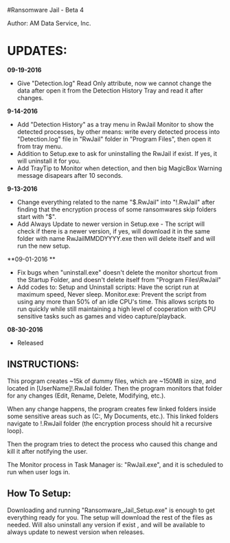 #Ransomware Jail - Beta 4

Author: AM Data Service, Inc.

UPDATES:
========
**09-19-2016**
- Give "Detection.log" Read Only attribute, now we cannot change the data after open it from the Detection History Tray and read it after changes.

**9-14-2016**
- Add "Detection History" as a tray menu in RwJail Monitor to show the detected processes, by other means: write every detected process into "Detection.log" file in "RwJail" folder in "Program Files", then open it from tray menu.
- Addition to Setup.exe to ask for uninstalling the RwJail if exist. If yes, it will uninstall it for you.
- Add TrayTip to Monitor when detection, and then big MagicBox Warning message disapears after 10 seconds. 

**9-13-2016**
- Change everything related to the name "$.RwJail" into "!.RwJail" after finding that the encryption process of some ransomwares skip folders start with "$".
- Add Always Update to newer version in Setup.exe -
  The script will check if there is a newer version, if yes, will download it in the same folder with name RwJailMMDDYYYY.exe then will delete itself and will run the new setup.

**09-01-2016  **
- Fix bugs when "uninstall.exe" doesn't delete the monitor shortcut from the Startup Folder, and doesn't delete itself from "Program Files\RwJail\"
- Add codes to: Setup and Uninstall scripts: Have the script run at maximum speed, Never sleep.
                Monitor.exe: Prevent the script from using any more than 50% of an idle CPU's time. This allows scripts to run quickly while still maintaining a high level of cooperation with CPU sensitive tasks such as games and video capture/playback.

**08-30-2016**
- Released

INSTRUCTIONS:
-------------
This program creates ~15k of dummy files, which are ~150MB in size, and located in [UserName]\!.RwJail folder.
Then the program monitors that folder for any changes (Edit, Rename, Delete, Modifying, etc.).

When any change happens, the program creates few linked folders inside some sensitive areas such as (C:\, My Documents, etc.). This linked folders navigate to !.RwJail folder (the encryption process should hit a recursive loop).

Then the program tries to detect the process who caused this change and kill it after notifying the user.

The Monitor process in Task Manager is: "RwJail.exe", and it is scheduled to run when user logs in.

How To Setup:
-------------
Downloading and running "Ransomware_Jail_Setup.exe" is enough to get everything ready for you.
The setup will download the rest of the files as needed. Will also uninstall any version if exist , and will be available to always update to newest version when releases.
